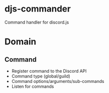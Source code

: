 # djs-commander

Command handler for discord.js

# Domain

## Command

- Register command to the Discord API
- Command type (global/guild)
- Command options/arguments/sub-commands
- Listen for commands

